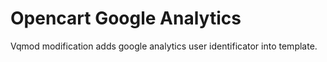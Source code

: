 # Opencart Google Analytics
Vqmod modification adds google analytics user identificator into template.
